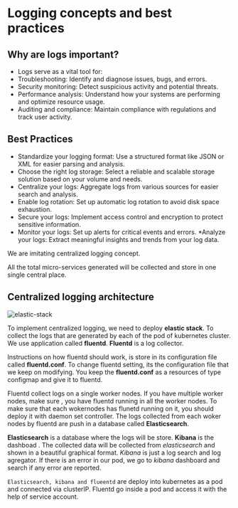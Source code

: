 # Logging concepts and best practices

## Why are logs important?

* Logs serve as a vital tool for:
* Troubleshooting: Identify and diagnose issues, bugs, and errors.
* Security monitoring: Detect suspicious activity and potential threats.
* Performance analysis: Understand how your systems are performing and optimize resource usage.
* Auditing and compliance: Maintain compliance with regulations and track user activity.

## Best Practices
* Standardize your logging format: Use a structured format like JSON or XML for easier parsing and analysis.
* Choose the right log storage: Select a reliable and scalable storage solution based on your volume and needs.
* Centralize your logs: Aggregate logs from various sources for easier search and analysis.
* Enable log rotation: Set up automatic log rotation to avoid disk space exhaustion.
* Secure your logs: Implement access control and encryption to protect sensitive information.
* Monitor your logs: Set up alerts for critical events and errors.
*Analyze your logs: Extract meaningful insights and trends from your log data.

We are imitating centralized logging concept.

All the total micro-services generated will be collected and store in one single central place.

## Centralized logging architecture

![elastic-stack](../images/elastic-stack.png)

To implement centralized logging, we need to deploy **elastic stack**.
To collect the logs that are generated by each of the pod of kubernetes cluster. We use application called **fluentd**.
**Fluentd** is a log collector.

Instructions on how fluentd should work, is store in its configuration file called **fluentd.conf**. To change fluentd setting, its the configuration file that we keep on modifying. 
You keep the **fluentd.conf** as a resources of type configmap and give it to fluentd.

Fluentd collect logs on a single worker nodes. If you have multiple worker nodes, make sure , you have fluentd running in all the worker nodes. To make sure that each wokernodes has flunetd running on it, you should deploy it with daemon set controller.
The logs collected from each woker nodes by fluentd are push in a database called **Elasticsearch**.

**Elasticsearch** is a database where the logs will be store.
**Kibana** is the dashboad . The collected data will be collected from *elasticsearch* and shown in a beautiful graphical format.
*Kibana* is just a log search and log agregator.
If there is an error in our pod, we go to *kibana* dashboard and search if any error are reported.

`Elasticsearch, kibana and flueentd` are deploy into kubernetes as a pod and connected via clusterIP.
Fluentd go inside a pod and access it with the help of service account.